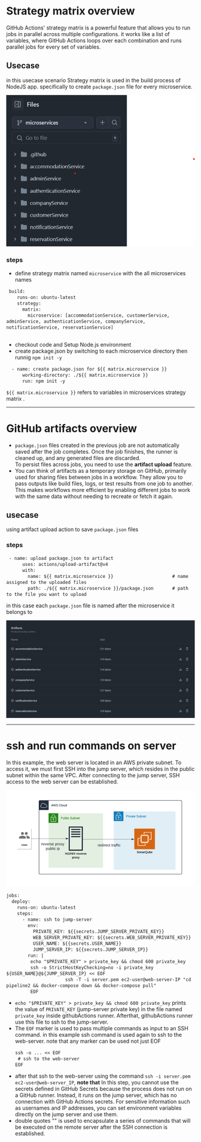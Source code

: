 # Strategy matrix overview
GitHub Actions' strategy matrix is a powerful feature that allows you to run jobs in parallel across multiple configurations. it works like a list of variables, where GitHub Actions loops over each combination and runs parallel jobs for every set of variables.
## Usecase
in this usecase scenario Strategy matrix is used in the build process of NodeJS app. specifically to create `package.json` file 
for every microservice.

![micro-svc](https://github.com/marwantarek01/assets/blob/main/micro-svc%20folders.png)
### steps

- define strategy matrix named `microservice` with the all microservices names 
```
 build:
    runs-on: ubuntu-latest
    strategy:
      matrix:
        microservice: [accommodationService, customerService, adminService, authenticationService, companyService, notificationService, reservationService]
    
```
- checkout code and Setup Node.js environment
- create package.json by switching to each microservice directory then runnig `npm init -y`

```
  - name: create package.json for ${{ matrix.microservice }}
      working-directory: ./${{ matrix.microservice }}
      run: npm init -y
```
`${{ matrix.microservice }}` refers to variables in microservices strategy matrix .

-------------------------------------
# GitHub artifacts overview
  - `package.json` files created in the previous job are not automatically saved after the job completes. Once the job finishes, the runner is cleaned up, and any generated files are discarded.         
  To persist files across jobs, you need to use the **artifact upload** feature. 
  - You can think of artifacts as a temporary storage on GitHub, primarily used for sharing files between jobs in a workflow. They allow you to pass outputs like build files, logs, or test results from one job to another. This makes workflows more efficient by enabling different jobs to work with the same data without needing to recreate or fetch it again.
## usecase
using artifact upload action to save `package.json` files

### steps

```
 - name: upload package.json to artifact
      uses: actions/upload-artifact@v4
      with:
        name: ${{ matrix.microservice }}                      # name assigned to the uploaded files
        path: ./${{ matrix.microservice }}/package.json       # path to the file you want to upload
```
in this case each `package.json` file is named after the microservice it belongs to

![artifacts](https://github.com/marwantarek01/assets/blob/main/ss%20of%20artifacts.png)

-------------------------------------
# ssh and run commands on server
In this example, the web server is located in an AWS private subnet. To access it, we must first SSH into the jump server, which resides in the public subnet within the same VPC. After connecting to the jump server, SSH access to the web server can be established.

![diagram1](https://github.com/marwantarek01/assets/blob/main/rev-proxy-arh.png)


```
jobs:
  deploy:
    runs-on: ubuntu-latest
    steps:
      - name: ssh to jump-server
        env:
          PRIVATE_KEY: ${{secrets.JUMP_SERVER_PRIVATE_KEY}}
          WEB_SERVER_PRIVATE_KEY: ${{secrets.WEB_SERVER_PRIVATE_KEY}}
          USER_NAME: ${{secrets.USER_NAME}}
          JUMP_SERVER_IP: ${{secrets.JUMP_SERVER_IP}}
        run: |
         echo "$PRIVATE_KEY" > private_key && chmod 600 private_key     
         ssh -o StrictHostKeyChecking=no -i private_key ${USER_NAME}@${JUMP_SERVER_IP} << EOF
                      ssh -T -i server.pem ec2-user@web-server-IP "cd pipeline2 && docker-compose down && docker-compose pull"
         EOF
```
- `echo "$PRIVATE_KEY" > private_key && chmod 600 private_key` prints the value of `PRIVATE_KEY` (jump-server private key) in the file named `private_key` inside githubActions runner. Afterthat, githubActions runner use this file to ssh to the jump-server.
- The `EOF` marker is used to pass multiple commands as input to an SSH command. in this example ssh command is used again to ssh to the web-server. note that any marker can be used not just EOF
  ```
  ssh -o ... << EOF
   # ssh to the web-server
  EOF
  ```
- after that ssh to the web-server using the command `ssh -i server.pem ec2-user@web-server_IP`, **note that** In this step, you cannot use the secrets defined in GitHub Secrets because the process does not run on a GitHub runner. Instead, it runs on the jump server, which has no connection with GitHub Actions secrets.
For sensitive information such as usernames and IP addresses, you can set environment variables directly on the jump server and use them.
- double quotes "" is used to encapsulate a series of commands that will be executed on the remote server after the SSH connection is established. 

